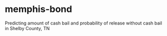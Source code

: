 # memphis-bond
Predicting amount of cash bail and probability of release without cash bail in Shelby County, TN
